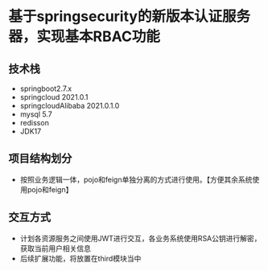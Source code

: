 # 基于springsecurity的新版本认证服务器，实现基本RBAC功能

## 技术栈

* springboot2.7.x
* springcloud 2021.0.1
* springcloudAlibaba 2021.0.1.0
* mysql 5.7
* redisson
* JDK17
## 项目结构划分

* 按照业务逻辑一体，pojo和feign单独分离的方式进行使用。【方便其余系统使用pojo和feign】

## 交互方式

* 计划各资源服务之间使用JWT进行交互，各业务系统使用RSA公钥进行解密，获取当前用户相关信息
* 后续扩展功能，将放置在third模块当中
